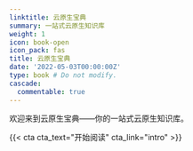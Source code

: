 ```yaml
---
linktitle: 云原生宝典
summary: 一站式云原生知识库
weight: 1
icon: book-open
icon_pack: fas
title: 云原生宝典
date: '2022-05-03T00:00:00Z'
type: book # Do not modify.
cascade:
  commentable: true
---
```


欢迎来到云原生宝典——你的一站式云原生知识库。

{{< cta cta_text="开始阅读" cta_link="intro" >}}
